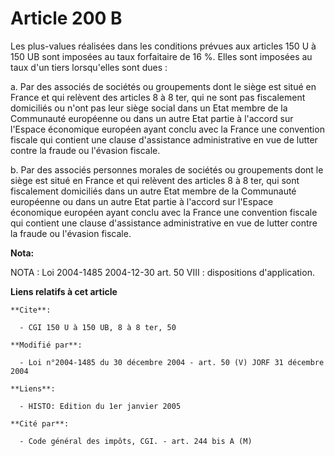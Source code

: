# Article 200 B

Les plus-values réalisées dans les conditions prévues aux articles 150 U à 150 UB sont imposées au taux forfaitaire de 16 %.
Elles sont imposées au taux d'un tiers lorsqu'elles sont dues :

a. Par des associés de sociétés ou groupements dont le siège est situé en France et qui relèvent des articles 8 à 8 ter, qui
ne sont pas fiscalement domiciliés ou n'ont pas leur siège social dans un Etat membre de la Communauté européenne ou dans un
autre Etat partie à l'accord sur l'Espace économique européen ayant conclu avec la France une convention fiscale qui contient
une clause d'assistance administrative en vue de lutter contre la fraude ou l'évasion fiscale.

b. Par des associés personnes morales de sociétés ou groupements dont le siège est situé en France et qui relèvent des
articles 8 à 8 ter, qui sont fiscalement domiciliés dans un autre Etat membre de la Communauté européenne ou dans un autre
Etat partie à l'accord sur l'Espace économique européen ayant conclu avec la France une convention fiscale qui contient une
clause d'assistance administrative en vue de lutter contre la fraude ou l'évasion fiscale.

**Nota:**

NOTA : Loi 2004-1485 2004-12-30 art. 50 VIII : dispositions d'application.

**Liens relatifs à cet article**

	**Cite**:

	  - CGI 150 U à 150 UB, 8 à 8 ter, 50

	**Modifié par**:

	  - Loi n°2004-1485 du 30 décembre 2004 - art. 50 (V) JORF 31 décembre 2004

	**Liens**:

	  - HISTO: Edition du 1er janvier 2005

	**Cité par**:

	  - Code général des impôts, CGI. - art. 244 bis A (M)
